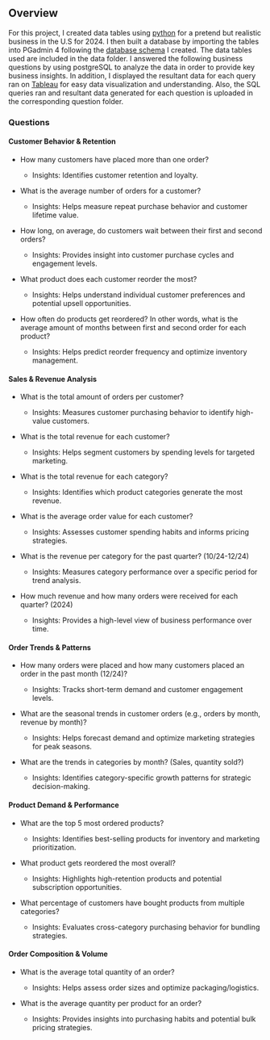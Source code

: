 ## Overview

For this project, I created data tables using [python](https://github.com/ariannalangton/Portfolio/blob/main/generated_business/generated_business_data.ipynb) for a pretend but realistic business in the U.S for 2024. I then built a database by importing the tables into PGadmin 4 following the [database schema](https://github.com/ariannalangton/Portfolio/blob/main/generated_business/business_schema.png) I created. The data tables used are included in the data folder. I answered the following business questions by using postgreSQL to analyze the data in order to provide key business insights. In addition, I displayed the resultant data for each query ran on [Tableau](https://public.tableau.com/app/profile/arianna.langton5684/viz/GeneratedBusinessDashboards/q19?publish=yes) for easy data visualization and understanding. Also, the SQL queries ran and resultant data generated for each question is uploaded in the corresponding question folder.

### Questions


#### Customer Behavior & Retention

- How many customers have placed more than one order? 
  - Insights: Identifies customer retention and loyalty.


- What is the average number of orders for a customer?
   - Insights: Helps measure repeat purchase behavior and customer lifetime value.


- How long, on average, do customers wait between their first and second orders?
   - Insights: Provides insight into customer purchase cycles and engagement levels.


- What product does each customer reorder the most? 
   - Insights: Helps understand individual customer preferences and potential upsell opportunities.


- How often do products get reordered? In other words, what is the average amount of months between first and second order for each product?
   - Insights: Helps predict reorder frequency and optimize inventory management.



#### Sales & Revenue Analysis

- What is the total amount of orders per customer?
    - Insights: Measures customer purchasing behavior to identify high-value customers.


- What is the total revenue for each customer?
    - Insights: Helps segment customers by spending levels for targeted marketing.


- What is the total revenue for each category?
    - Insights: Identifies which product categories generate the most revenue.


- What is the average order value for each customer?
    - Insights: Assesses customer spending habits and informs pricing strategies.


- What is the revenue per category for the past quarter? (10/24-12/24)
    - Insights: Measures category performance over a specific period for trend analysis.


- How much revenue and how many orders were received for each quarter? (2024)
    - Insights: Provides a high-level view of business performance over time.



#### Order Trends & Patterns

- How many orders were placed and how many customers placed an order in the past month (12/24)?
    - Insights: Tracks short-term demand and customer engagement levels.


- What are the seasonal trends in customer orders (e.g., orders by month, revenue by month)?
    - Insights: Helps forecast demand and optimize marketing strategies for peak seasons.


- What are the trends in categories by month? (Sales, quantity sold?)
    - Insights: Identifies category-specific growth patterns for strategic decision-making.


#### Product Demand & Performance

- What are the top 5 most ordered products?
    - Insights: Identifies best-selling products for inventory and marketing prioritization.


- What product gets reordered the most overall?
    - Insights: Highlights high-retention products and potential subscription opportunities.


- What percentage of customers have bought products from multiple categories?
    - Insights: Evaluates cross-category purchasing behavior for bundling strategies.



#### Order Composition & Volume

- What is the average total quantity of an order?
    - Insights: Helps assess order sizes and optimize packaging/logistics.


- What is the average quantity per product for an order?
    - Insights: Provides insights into purchasing habits and potential bulk pricing strategies.

